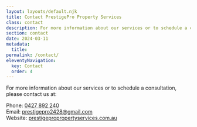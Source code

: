 ```yaml
---
layout: layouts/default.njk
title: Contact PrestigePro Property Services
class: contact
description: For more information about our services or to schedule a consultation, please call on tel:0427892240 or email prestigepro2428@gmail.com
section: contact
date: 2024-03-11
metadata:
  title: 
permalink: /contact/
eleventyNavigation:
  key: Contact
  order: 4
---
```


<p>For more information about our services or to schedule a consultation, please contact us at:</p>
        <p>
            Phone: <a href="tel:0427892240" title="Call PrestigePro Property Services" alt="Call PrestigePro Property Services">0427 892 240</a><br>
           Email: <a href="mailto:prestigepro2428@gmail.com" title="Email PrestigePro Property Services" alt="Email PrestigePro Property Services">prestigepro2428@gmail.com</a><br>
            Website: <a href="https://prestigepropropertyservices.com.au" title="Website of PrestigePro Property Services" alt="Website of PrestigePro Property Services">prestigepropropertyservices.com.au</a>
        </p>





